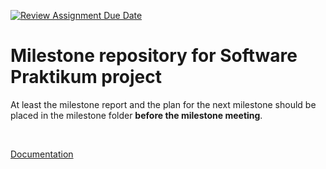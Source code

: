 [![Review Assignment Due Date](https://classroom.github.com/assets/deadline-readme-button-22041afd0340ce965d47ae6ef1cefeee28c7c493a6346c4f15d667ab976d596c.svg)](https://classroom.github.com/a/yAgQY5gh)
# Milestone repository for Software Praktikum project #

At least the milestone report and the plan for the next milestone should be placed in the milestone folder **before the milestone meeting**.

&nbsp;

[Documentation](./Documentation/README.md)
